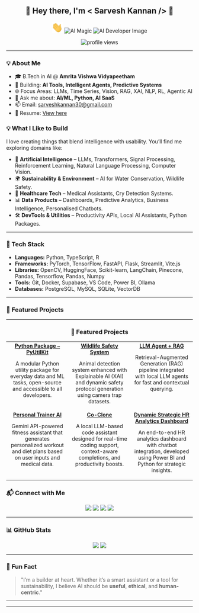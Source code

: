 <div align="center">

<h2>👋 Hey there, I'm < Sarvesh Kannan /> 👋</h2>

<img src="https://github.com/ABSphreak/ABSphreak/blob/master/gifs/Hi.gif?raw=true" width="30px">

<img src="https://raw.githubusercontent.com/sarvesh-kannan/sarvesh-kannan/main/assets/hero.gif" width="300" alt="AI Magic" />

<!-- Local fallback image you uploaded -->
<img src="https://raw.githubusercontent.com/sarvesh-kannan/sarvesh-kannan/main/assets/3911f8eb-8bf0-4775-a20b-e53a5e5e5ec3.png" width="500" alt="AI Developer Image" />

<p align="center">
  <img src="https://komarev.com/ghpvc/?username=sarvesh-kannan&label=Profile%20views&color=0e75b6&style=flat" alt="profile views" />
</p>

</div>

---

<div align="left">

### 💡 About Me

- 🎓 B.Tech in AI @ **Amrita Vishwa Vidyapeetham**
- 🧠 Building: **AI Tools, Intelligent Agents, Predictive Systems**
- 🌐 Focus Areas: LLMs, Time Series, Vision, RAG, XAI, NLP, RL, Agentic AI
- 💬 Ask me about: **AI/ML, Python, AI SaaS**
- 📫 Email: [sarveshkannan30@gmail.com](mailto:sarveshkannan30@gmail.com)
- 📄 Resume: [View here](https://your-resume-link.com)


### 💡 What I Like to Build

I love creating things that blend intelligence with usability. You’ll find me exploring domains like:

* 🧠 **Artificial Intelligence** – LLMs, Transformers, Signal Processing, Reinforcement Learning, Natural Language Processing, Computer Vision.
* 🌍 **Sustainability & Environment** – AI for Water Conservation, Wildlife Safety.
* 💊 **Healthcare Tech** – Medical Assistants, Cry Detection Systems.
* 📊 **Data Products** – Dashboards, Predictive Analytics, Business Intelligence, Personalised Chatbots.
* 🛠 **DevTools & Utilities** – Productivity APIs, Local AI Assistants, Python Packages.

---

### 🧰 Tech Stack

* **Languages:** Python, TypeScript, R
* **Frameworks:** PyTorch, TensorFlow, FastAPI, Flask, Streamlit, Vite.js
* **Libraries:** OpenCV, HuggingFace, Scikit-learn, LangChain, Pinecone, Pandas, Tensorflow, Pandas, Numpy 
* **Tools:** Git, Docker, Supabase, VS Code, Power BI, Ollama
* **Databases:** PostgreSQL, MySQL, SQLite, VectorDB 

---

### 🚀 Featured Projects

<div align="center">

---

### 🚀 Featured Projects

<table>
  <tr>
    <td width="33%" valign="top" align="center">
      <strong><a href="https://github.com/Sarvesh-Kannan/PyUtilKit" target="_blank">Python Package – PyUtilKit</a></strong><br/>
      <p>A modular Python utility package for everyday data and ML tasks, open-source and accessible to all developers.</p>
    </td>
    <td width="33%" valign="top" align="center">
      <strong><a href="https://github.com/Sarvesh-Kannan/Cam-Trap" target="_blank">Wildlife Safety System</a></strong><br/>
      <p>Animal detection system enhanced with Explainable AI (XAI) and dynamic safety protocol generation using camera trap datasets.</p>
    </td>
    <td width="33%" valign="top" align="center">
      <strong><a href="https://github.com/Sarvesh-Kannan/SarvX" target="_blank">LLM Agent + RAG</a></strong><br/>
      <p>Retrieval-Augmented Generation (RAG) pipeline integrated with local LLM agents for fast and contextual querying.</p>
    </td>
  </tr>
  <tr>
    <td width="33%" valign="top" align="center">
      <strong><a href="https://github.com/Sarvesh-Kannan/personal-trainer-ai" target="_blank">Personal Trainer AI</a></strong><br/>
      <p>Gemini API-powered fitness assistant that generates personalized workout and diet plans based on user inputs and medical data.</p>
    </td>
    <td width="33%" valign="top" align="center">
      <strong><a href="https://github.com/Sarvesh-Kannan/Co-Clone" target="_blank">Co-Clone</a></strong><br/>
      <p>A local LLM-based code assistant designed for real-time coding support, context-aware completions, and productivity boosts.</p>
    </td>
    <td width="33%" valign="top" align="center">
      <strong><a href="https://github.com/Sarvesh-Kannan/Sarvesh_Dashboard" target="_blank">Dynamic Strategic HR Analytics Dashboard</a></strong><br/>
      <p>An end-to-end HR analytics dashboard with chatbot integration, developed using Power BI and Python for strategic insights.</p>
    </td>
  </tr>
</table>


</div>

### 📬 Connect with Me

<div align="center">
  <a href="https://www.linkedin.com/in/sarvesh-kannan/" target="_blank"><img src="https://img.icons8.com/doodle/40/000000/linkedin--v2.png"></a>
  <a href="https://github.com/sarvesh-kannan" target="_blank"><img src="https://img.icons8.com/doodle/40/000000/github--v1.png"></a>
  <a href="mailto:sarveshkannan30@gmail.com" target="_blank"><img src="https://img.icons8.com/doodle/40/000000/apple-mail.png"></a>
  <a href="https://twitter.com/Sarvesh__K" target="_blank"><img src="https://img.icons8.com/doodle/40/000000/twitter--v2.png"></a>
</div>

---

### 📊 GitHub Stats

<div align="center">
  <img src="https://github-readme-stats.vercel.app/api?username=sarvesh-kannan&show_icons=true&theme=radical&hide=issues&count_private=true" width="48%">
  <img src="https://github-readme-streak-stats.herokuapp.com/?user=sarvesh-kannan&theme=radical" width="48%">
</div>

---

### 🧠 Fun Fact

> "I’m a builder at heart. Whether it’s a smart assistant or a tool for sustainability, I believe AI should be **useful**, **ethical**, and **human-centric**."

---


</div>


---


